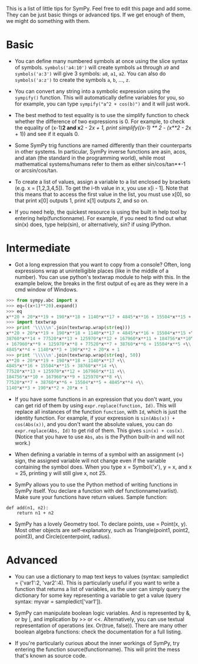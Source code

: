 This is a list of little tips for SymPy.  Feel free to edit this page and add some. They can be just basic things or advanced tips.  If we get enough of them, we might do something with them.

# Basic

- You can define many numbered symbols at once using the slice syntax of symbols. `symbols('a4:10')` will create symbols `a4` through `a9` and `symbols('a:3')` will give 3 symbols: `a0`, `a1`, `a2`.  You can also do `symbols('a:z')` to create the symbols `a`, `b`, ..., `z`.

- You can convert any string into a symbolic expression using the `sympify()` function.  This will automatically define variables for you, so for example, you can type `sympify("a^2 + cos(b)")` and it will just work.

- The best method to test equality is to use the simplify function to check whether the difference of two expressions is 0. For example, to check the equality of (x-1)**2 and x**2 - 2*x + 1, print simplify((x-1) ** 2 - (x**2 - 2*x + 1)) and see if it equals 0.

- Some SymPy trig functions are named differently than their counterparts in other systems. In particular, SymPy inverse functions are asin, acos, and atan (the standard in the programming world), while most mathematical systems/humans refer to them as either sin/cos/tan**-1 or arcsin/cos/tan.

- To create a list of values, assign a variable to a list enclosed by brackets (e.g. x = [1,2,3,4,5]). To get the i-th value in x, you use x[i - 1]. Note that this means that to access the first value in the list, you must use x[0], so that print x[0] outputs 1, print x[1] outputs 2, and so on.

- If you need help, the quickest resource is using the built in help tool by entering help(functionname). For example, if you need to find out what sin(x) does, type help(sin), or alternatively, sin? if using IPython.

# Intermediate

- Got a long expression that you want to copy from a console? Often, long expressions wrap at unintelligible places (like in the middle of a number). You can use python's textwrap module to help with this. In the example below, the breaks in the first output of `eq` are as they were in a cmd window of Windows.

```python
>>> from sympy.abc import x
>>> eq=((x+1)**20).expand()
>>> eq
x**20 + 20*x**19 + 190*x**18 + 1140*x**17 + 4845*x**16 + 15504*x**15 + 38760*x**14 + 77520*x**13 + 125970*x**12 + 167960*x**11 + 184756*x**10 + 167960*x**9 + 125970*x**8 + 77520*x**7 + 38760*x**6 + 15504*x**5 + 4845*x**4 + 1140*x**3 + 190*x**2 + 20*x + 1
>>> import textwrap
>>> print '\\\\\n'.join(textwrap.wrap(str(eq)))
x**20 + 20*x**19 + 190*x**18 + 1140*x**17 + 4845*x**16 + 15504*x**15 +\\
38760*x**14 + 77520*x**13 + 125970*x**12 + 167960*x**11 + 184756*x**10\\
+ 167960*x**9 + 125970*x**8 + 77520*x**7 + 38760*x**6 + 15504*x**5 +\\
4845*x**4 + 1140*x**3 + 190*x**2 + 20*x + 1
>>> print '\\\\\n'.join(textwrap.wrap(str(eq), 50))
x**20 + 20*x**19 + 190*x**18 + 1140*x**17 +\\
4845*x**16 + 15504*x**15 + 38760*x**14 +\\
77520*x**13 + 125970*x**12 + 167960*x**11 +\\
184756*x**10 + 167960*x**9 + 125970*x**8 +\\
77520*x**7 + 38760*x**6 + 15504*x**5 + 4845*x**4 +\\
1140*x**3 + 190*x**2 + 20*x + 1
```

- If you have some functions in an expression that you don't want, you can get rid of them by using `expr.replace(function, Id)`.  This will replace all instances of the function `function`, with `Id`, which is just the identity function.  For example, if your expression is `sin(Abs(x)) + cos(Abs(x))`, and you don't want the absolute values, you can do `expr.replace(Abs, Id)` to get rid of them.  This gives `sin(x) + cos(x)`. (Notice that you have to use `Abs`, `abs` is the Python built-in and will not work.)

- When defining a variable in terms of a symbol with an assignment (=) sign, the assigned variable will not change even if the variable containing the symbol does. When you type x = Symbol('x'), y = x, and x = 25, printing y will still give x, not 25.

- SymPy allows you to use the Python method of writing functions in SymPy itself. You declare a function with def functionname(varlist). Make sure your functions have return values. Sample function:
```
def add(n1, n2):
    return n1 + n2
```

- SymPy has a lovely Geometry tool. To declare points, use <pointname> = Point(x, y). Most other objects are self-explanatory, such as Triangle(point1, point2, point3), and Circle(centerpoint, radius).

# Advanced

- You can use a dictionary to map text keys to values (syntax: sampledict = {'var1':2, 'var2':4). This is particularly useful if you want to write a function that returns a list of variables, as the user can simply query the dictionary for some key representing a variable to get a value (query syntax: myvar = sampledict['var1']).

- SymPy can manipulate boolean logic variables. And is represented by &, or by |, and implication by >> or <<. Alternatively, you can use textual representation of operations (ex. Or(true, false)). There are many other boolean algebra functions: check the documentation for a full listing.

- If you're particularly curious about the inner workings of SymPy, try entering the function source(functionname). This will print the mess that's known as source code.